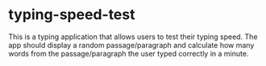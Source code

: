 # typing-speed-test
This is a typing application that allows users to test their typing speed. The app should display a random passage/paragraph and calculate how many words from the passage/paragraph the user typed correctly in a minute.
